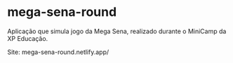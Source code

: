 # mega-sena-round
Aplicação que simula jogo da Mega Sena, realizado durante o MiniCamp da XP Educação.

Site: mega-sena-round.netlify.app/
